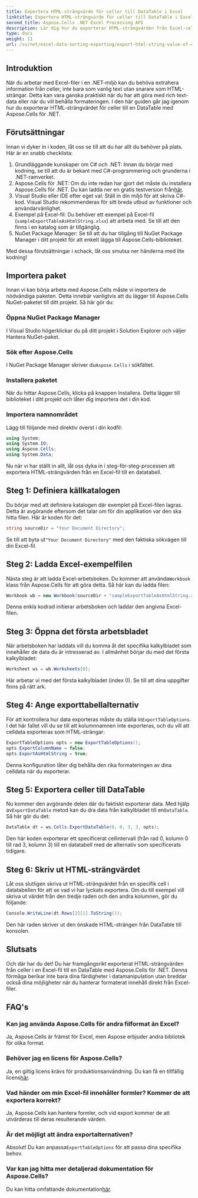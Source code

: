 ```yaml
---
title: Exportera HTML-strängvärde för celler till DataTable i Excel
linktitle: Exportera HTML-strängvärde för celler till DataTable i Excel
second_title: Aspose.Cells .NET Excel Processing API
description: Lär dig hur du exporterar HTML-strängvärden från Excel-celler till en DataTable med Aspose.Cells för .NET i en enkel steg-för-steg handledning.
type: docs
weight: 11
url: /sv/net/excel-data-sorting-exporting/export-html-string-value-of-cells-to-datatable-in-excel/
---
```

## Introduktion

När du arbetar med Excel-filer i en .NET-miljö kan du behöva extrahera information från celler, inte bara som vanlig text utan snarare som HTML-strängar. Detta kan vara ganska praktiskt när du har att göra med rich text-data eller när du vill behålla formateringen. I den här guiden går jag igenom hur du exporterar HTML-strängvärdet för celler till en DataTable med Aspose.Cells för .NET. 

## Förutsättningar

Innan vi dyker in i koden, låt oss se till att du har allt du behöver på plats. Här är en snabb checklista:

1. Grundläggande kunskaper om C# och .NET: Innan du börjar med kodning, se till att du är bekant med C#-programmering och grunderna i .NET-ramverket.
2.  Aspose.Cells för .NET: Om du inte redan har gjort det måste du installera Aspose.Cells för .NET. Du kan ladda ner en gratis testversion från[här](https://releases.aspose.com/).
3. Visual Studio eller IDE efter eget val: Ställ in din miljö för att skriva C#-kod. Visual Studio rekommenderas för sitt breda utbud av funktioner och användarvänlighet.
4. Exempel på Excel-fil: Du behöver ett exempel på Excel-fil (`sampleExportTableAsHtmlString.xlsx`) att arbeta med. Se till att den finns i en katalog som är tillgänglig.
5. NuGet Package Manager: Se till att du har tillgång till NuGet Package Manager i ditt projekt för att enkelt lägga till Aspose.Cells-biblioteket.

Med dessa förutsättningar i schack, låt oss smutsa ner händerna med lite kodning!

## Importera paket

Innan vi kan börja arbeta med Aspose.Cells måste vi importera de nödvändiga paketen. Detta innebär vanligtvis att du lägger till Aspose.Cells NuGet-paketet till ditt projekt. Så här gör du:

### Öppna NuGet Package Manager

I Visual Studio högerklickar du på ditt projekt i Solution Explorer och väljer Hantera NuGet-paket.

### Sök efter Aspose.Cells

 I NuGet Package Manager skriver du`Aspose.Cells` i sökfältet.

### Installera paketet

När du hittar Aspose.Cells, klicka på knappen Installera. Detta lägger till biblioteket i ditt projekt och låter dig importera det i din kod.

### Importera namnområdet

Lägg till följande med direktiv överst i din kodfil:

```csharp
using System;
using System.IO;
using Aspose.Cells;
using System.Data;
```

Nu när vi har ställt in allt, låt oss dyka in i steg-för-steg-processen att exportera HTML-strängvärden från en Excel-fil till en datatabell. 

## Steg 1: Definiera källkatalogen

Du börjar med att definiera katalogen där exemplet på Excel-filen lagras. Detta är avgörande eftersom det talar om för din applikation var den ska hitta filen. Här är koden för det:

```csharp
string sourceDir = "Your Document Directory";
```

 Se till att byta ut`"Your Document Directory"` med den faktiska sökvägen till din Excel-fil.

## Steg 2: Ladda Excel-exempelfilen

 Nästa steg är att ladda Excel-arbetsboken. Du kommer att använda`Workbook` klass från Aspose.Cells för att göra detta. Så här kan du ladda filen:

```csharp
Workbook wb = new Workbook(sourceDir + "sampleExportTableAsHtmlString.xlsx");
```

Denna enkla kodrad initierar arbetsboken och laddar den angivna Excel-filen.

## Steg 3: Öppna det första arbetsbladet

När arbetsboken har laddats vill du komma åt det specifika kalkylbladet som innehåller de data du är intresserad av. I allmänhet börjar du med det första kalkylbladet:

```csharp
Worksheet ws = wb.Worksheets[0];
```

Här arbetar vi med det första kalkylbladet (index 0). Se till att dina uppgifter finns på rätt ark.

## Steg 4: Ange exporttabellalternativ

För att kontrollera hur data exporteras måste du ställa in`ExportTableOptions`. I det här fallet vill du se till att kolumnnamnen inte exporteras, och du vill att celldata exporteras som HTML-strängar:

```csharp
ExportTableOptions opts = new ExportTableOptions();
opts.ExportColumnName = false;
opts.ExportAsHtmlString = true;
```

Denna konfiguration låter dig behålla den rika formateringen av dina celldata när du exporterar.

## Steg 5: Exportera celler till DataTable

 Nu kommer den avgörande delen där du faktiskt exporterar data. Med hjälp av`ExportDataTable` metod kan du dra data från kalkylbladet till en`DataTable`. Så här gör du det:

```csharp
DataTable dt = ws.Cells.ExportDataTable(0, 0, 3, 3, opts);
```

Den här koden exporterar ett specificerat cellintervall (från rad 0, kolumn 0 till rad 3, kolumn 3) till en datatabell med de alternativ som specificerats tidigare.

## Steg 6: Skriv ut HTML-strängvärdet

Låt oss slutligen skriva ut HTML-strängvärdet från en specifik cell i datatabellen för att se vad vi har lyckats exportera. Om du till exempel vill skriva ut värdet från den tredje raden och den andra kolumnen, gör du följande:

```csharp
Console.WriteLine(dt.Rows[2][1].ToString());
```

Den här raden skriver ut den önskade HTML-strängen från DataTable till konsolen. 

## Slutsats 

Och där har du det! Du har framgångsrikt exporterat HTML-strängvärden från celler i en Excel-fil till en DataTable med Aspose.Cells för .NET. Denna förmåga berikar inte bara dina färdigheter i datamanipulation utan breddar också dina möjligheter när du hanterar formaterat innehåll direkt från Excel-filer. 

## FAQ's

### Kan jag använda Aspose.Cells för andra filformat än Excel?  
Ja, Aspose.Cells är främst för Excel, men Aspose erbjuder andra bibliotek för olika format.

### Behöver jag en licens för Aspose.Cells?  
 Ja, en giltig licens krävs för produktionsanvändning. Du kan få en tillfällig licens[här](https://purchase.aspose.com/temporary-license/).

### Vad händer om min Excel-fil innehåller formler? Kommer de att exportera korrekt?  
Ja, Aspose.Cells kan hantera formler, och vid export kommer de att utvärderas till deras resulterande värden.

### Är det möjligt att ändra exportalternativen?  
 Absolut! Du kan anpassa`ExportTableOptions` för att passa dina specifika behov.

### Var kan jag hitta mer detaljerad dokumentation för Aspose.Cells?  
 Du kan hitta omfattande dokumentation[här](https://reference.aspose.com/cells/net/).